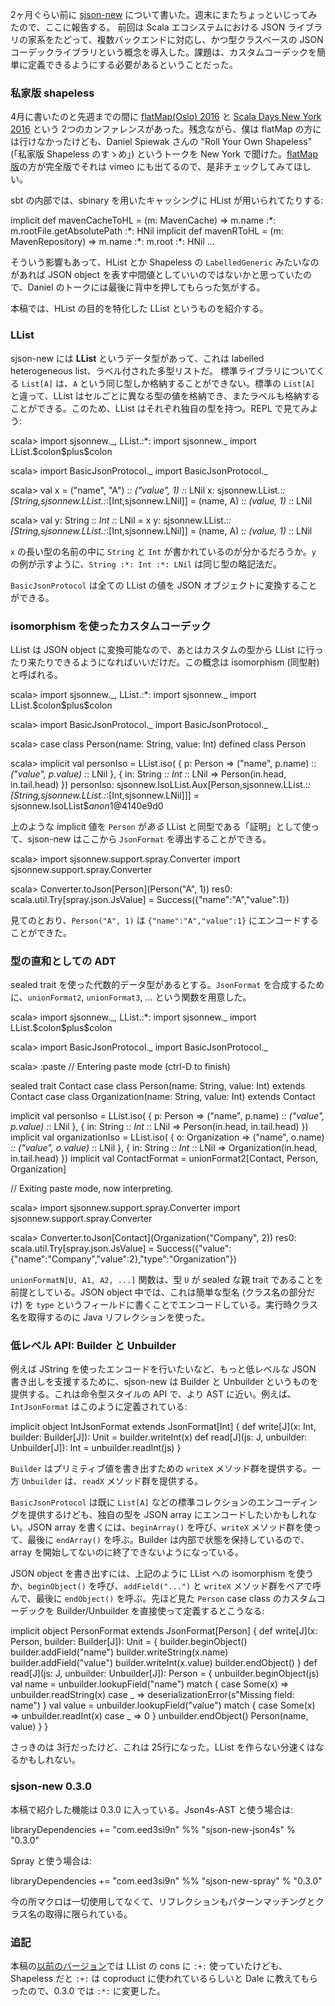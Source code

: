   [1]: http://eed3si9n.com/ja/sjson-new
  [2]: http://2016.flatmap.no/
  [3]: http://event.scaladays.org/scaladays-nyc-2016
  [4]: https://vimeo.com/165837504

2ヶ月ぐらい前に [sjson-new][1] について書いた。週末にまたちょっといじってみたので、ここに報告する。
前回は Scala エコシステムにおける JSON ライブラリの家系をたどって、複数バックエンドに対応し、かつ型クラスベースの JSON コーデックライブラリという概念を導入した。課題は、カスタムコーデックを簡単に定義できるようにする必要があるということだった。

### 私家版 shapeless

4月に書いたのと先週までの間に [flatMap(Oslo) 2016][2] と [Scala Days New York 2016][3] という 2つのカンファレンスがあった。残念ながら、僕は flatMap の方には行けなかったけども、Daniel Spiewak さんの "Roll Your Own Shapeless" (「私家版 Shapeless のすゝめ」) というトークを New York で聞けた。[flatMap 版][4]の方が完全版でそれは vimeo にも出てるので、是非チェックしてみてほしい。

sbt の内部では、sbinary を用いたキャッシングに HList が用いられてたりする:

<scala>
implicit def mavenCacheToHL = (m: MavenCache) => m.name :*: m.rootFile.getAbsolutePath :*: HNil
implicit def mavenRToHL = (m: MavenRepository) => m.name :*: m.root :*: HNil
...
</scala>

そういう影響もあって、HList とか Shapeless の `LabelledGeneric` みたいなのがあれば JSON object を表す中間値としていいのではないかと思っていたので、Daniel のトークには最後に背中を押してもらった気がする。

本稿では、HList の目的を特化した LList というものを紹介する。

### LList

sjson-new には **LList** というデータ型があって、これは labelled heterogeneous list、ラベル付された多型リストだ。
標準ライブラリについてくる `List[A]` は、`A` という同じ型しか格納することができない。標準の `List[A]` と違って、LList はセルごとに異なる型の値を格納でき、またラベルも格納することができる。このため、LList はそれぞれ独自の型を持つ。REPL で見てみよう:

<scala>
scala> import sjsonnew._, LList.:*:
import sjsonnew._
import LList.$colon$plus$colon

scala> import BasicJsonProtocol._
import BasicJsonProtocol._

scala> val x = ("name", "A") :*: ("value", 1) :*: LNil
x: sjsonnew.LList.:*:[String,sjsonnew.LList.:*:[Int,sjsonnew.LNil]] = (name, A) :*: (value, 1) :*: LNil

scala> val y: String :*: Int :*: LNil = x
y: sjsonnew.LList.:*:[String,sjsonnew.LList.:*:[Int,sjsonnew.LNil]] = (name, A) :*: (value, 1) :*: LNil
</scala>

`x` の長い型の名前の中に `String` と `Int` が書かれているのが分かるだろうか。`y` の例が示すように、`String :*: Int :*: LNil` は同じ型の略記法だ。

`BasicJsonProtocol` は全ての LList の値を JSON オブジェクトに変換することができる。

### isomorphism を使ったカスタムコーデック

LList は JSON object に変換可能なので、あとはカスタムの型から LList に行ったり来たりできるようになればいいだけだ。この概念は isomorphism (同型射) と呼ばれる。

<scala>
scala> import sjsonnew._, LList.:*:
import sjsonnew._
import LList.$colon$plus$colon

scala> import BasicJsonProtocol._
import BasicJsonProtocol._

scala> case class Person(name: String, value: Int)
defined class Person

scala> implicit val personIso = LList.iso(
         { p: Person => ("name", p.name) :*: ("value", p.value) :*: LNil },
         { in: String :*: Int :*: LNil => Person(in.head, in.tail.head) })
personIso: sjsonnew.IsoLList.Aux[Person,sjsonnew.LList.:*:[String,sjsonnew.LList.:*:[Int,sjsonnew.LNil]]] = sjsonnew.IsoLList$$anon$1@4140e9d0
</scala>

上のような implicit 値を `Person` が*ある* LList と同型である「証明」として使って、sjson-new はここから `JsonFormat` を導出することができる。

<scala>
scala> import sjsonnew.support.spray.Converter
import sjsonnew.support.spray.Converter

scala> Converter.toJson[Person](Person("A", 1))
res0: scala.util.Try[spray.json.JsValue] = Success({"name":"A","value":1})
</scala>

見てのとおり、`Person("A", 1)` は `{"name":"A","value":1}` にエンコードすることができた。

### 型の直和としての ADT

sealed trait を使った代数的データ型があるとする。`JsonFormat` を合成するために、`unionFormat2`, `unionFormat3`, ... という関数を用意した。

<scala>
scala> import sjsonnew._, LList.:*:
import sjsonnew._
import LList.$colon$plus$colon

scala> import BasicJsonProtocol._
import BasicJsonProtocol._

scala> :paste
// Entering paste mode (ctrl-D to finish)

sealed trait Contact
case class Person(name: String, value: Int) extends Contact
case class Organization(name: String, value: Int) extends Contact

implicit val personIso = LList.iso(
  { p: Person => ("name", p.name) :*: ("value", p.value) :*: LNil },
  { in: String :*: Int :*: LNil => Person(in.head, in.tail.head) })
implicit val organizationIso = LList.iso(
  { o: Organization => ("name", o.name) :*: ("value", o.value) :*: LNil },
  { in: String :*: Int :*: LNil => Organization(in.head, in.tail.head) })
implicit val ContactFormat = unionFormat2[Contact, Person, Organization]

// Exiting paste mode, now interpreting.

scala> import sjsonnew.support.spray.Converter
import sjsonnew.support.spray.Converter

scala> Converter.toJson[Contact](Organization("Company", 2))
res0: scala.util.Try[spray.json.JsValue] = Success({"value":{"name":"Company","value":2},"type":"Organization"})
</scala>


`unionFormatN[U, A1, A2, ...]` 関数は、型 `U` が sealed な親 trait であることを前提としている。JSON object 中では、これは簡単な型名 (クラス名の部分だけ) を `type` というフィールドに書くことでエンコードしている。実行時クラス名を取得するのに Java リフレクションを使った。

### 低レベル API: Builder と Unbuilder

例えば JString を使ったエンコードを行いたいなど、もっと低レベルな JSON 書き出しを支援するために、sjson-new は Builder と Unbuilder というものを提供する。これは命令型スタイルの API で、より AST に近い。例えば、`IntJsonFormat` はこのように定義されている:

<scala>
implicit object IntJsonFormat extends JsonFormat[Int] {
  def write[J](x: Int, builder: Builder[J]): Unit =
    builder.writeInt(x)
  def read[J](js: J, unbuilder: Unbuilder[J]): Int =
    unbuilder.readInt(js)
}
</scala>

`Builder` はプリミティブ値を書き出すための `writeX` メソッド群を提供する。一方 `Unbuilder` は、`readX` メソッド群を提供する。

`BasicJsonProtocol` は既に `List[A]` などの標準コレクションのエンコーディングを提供するけども、独自の型を JSON array にエンコードしたいかもしれない。JSON array を書くには、`beginArray()` を呼び、`writeX` メソッド群を使って、最後に `endArray()` を呼ぶ。Builder は内部で状態を保持しているので、array を開始してないのに終了できないようになっている。

JSON object を書き出すには、上記のように LList への isomorphism を使うか、`beginObject()` を呼び、`addField("...")` と `writeX` メソッド群をペアで呼んで、最後に `endObject()` を呼ぶ。先ほど見た `Person` case class のカスタムコーデックを Builder/Unbuilder を直接使って定義するとこうなる:

<scala>
implicit object PersonFormat extends JsonFormat[Person] {
  def write[J](x: Person, builder: Builder[J]): Unit = {
    builder.beginObject()
    builder.addField("name")
    builder.writeString(x.name)
    builder.addField("value")
    builder.writeInt(x.value)
    builder.endObject()
  }
  def read[J](js: J, unbuilder: Unbuilder[J]): Person = {
    unbuilder.beginObject(js)
    val name = unbuilder.lookupField("name") match {
      case Some(x) => unbuilder.readString(x)
      case _       => deserializationError(s"Missing field: name")
    }
    val value = unbuilder.lookupField("value") match {
      case Some(x) => unbuilder.readInt(x)
      case _       => 0
    }
    unbuilder.endObject()
    Person(name, value)
  }
}
</scala>

さっきのは 3行だったけど、これは 25行になった。LList を作らない分速くはなるかもしれない。

### sjson-new 0.3.0

本稿で紹介した機能は 0.3.0 に入っている。Json4s-AST と使う場合は:

<scala>
libraryDependencies += "com.eed3si9n" %%  "sjson-new-json4s" % "0.3.0"
</scala>

Spray と使う場合は:

<scala>
libraryDependencies += "com.eed3si9n" %%  "sjson-new-spray" % "0.3.0"
</scala>

今の所マクロは一切使用してなくて、リフレクションもパターンマッチングとクラス名の取得に限られている。

### 追記

本稿の[以前のバージョン](https://github.com/eed3si9n/eed3si9n.com/commit/856e48123b29a7f496eb4c867d227039e33f13be)では LList の cons に `:+:` 使っていたけども、Shapeless だと `:+:` は coproduct に使われているらしいと Dale に教えてもらったので、0.3.0 では `:*:` に変更した。
